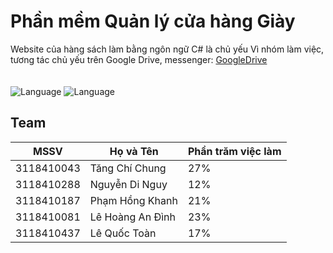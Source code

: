 # Phần mềm Quản lý cửa hàng Giày
Website của hàng sách làm bằng ngôn ngữ C# là chủ yếu
Vì nhóm làm việc, tương tác chủ yếu trên Google Drive, messenger: [GoogleDrive](https://drive.google.com/drive/folders/1vvz9P9udg8KPA8Bxdtn5ZZ6-28FrQ7lK?usp=sharing)
<br><br><br>
![Language](https://img.shields.io/badge/Language-Csharp-gray.svg)
![Language](https://img.shields.io/badge/Team-SGU-cyan.svg)

## Team
| MSSV | Họ và Tên  | Phần trăm việc làm |
|------| ----- | ----- |
| 3118410043 | Tăng Chí Chung | 27% |
| 3118410288 | Nguyễn Di Nguy | 12% |
| 3118410187 | Phạm Hồng Khanh | 21% |
| 3118410081 | Lê Hoàng An Đình | 23% |
| 3118410437 | Lê Quốc Toàn | 17% |
